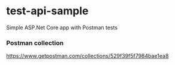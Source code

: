 # test-api-sample
Simple ASP.Net Core app with Postman tests

### Postman collection
https://www.getpostman.com/collections/529f39f5f7984bae1ea8
